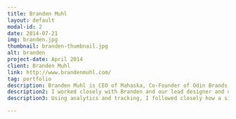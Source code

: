 ```yaml
---
title: Branden Muhl
layout: default
modal-id: 2
date: 2014-07-21
img: branden.jpg
thumbnail: branden-thumbnail.jpg
alt: branden
project-date: April 2014
client: Branden Muhl
link: http://www.brandenmuhl.com/
tag: portfolio
description: Branden Muhl is CEO of Mahaska, Co-Founder of Odin Brands, Founder and CIO of the B Group, and Co-Manager of the Greystone Hotel Project in Miami. Branden wanted his own executive website that showcased his many roles and could provide an outlet for him to post his biotech investment technical analyses. 
description2: I worked closely with Branden and our lead designer and development team on a website that portrayed his personality and executive roles perfectly. We designed a logo for himself and also for The B Group, his investment company, and created social media accounts for him to post blogs and content from his website as he added to it.
description3: Using analytics and tracking, I followed closely how a single blog post about a particular newsworthy investment could boost traffic and social media followers exponentially, and provided this information to the client. I continued to monitor and help with content as needed.

---
```

